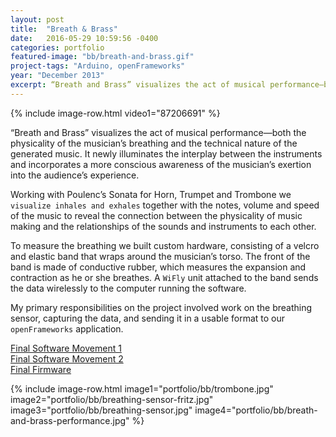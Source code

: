 ```yaml
---
layout: post
title:  "Breath & Brass"
date:   2016-05-29 10:59:56 -0400
categories: portfolio
featured-image: "bb/breath-and-brass.gif"
project-tags: "Arduino, openFrameworks"
year: "December 2013"
excerpt: “Breath and Brass” visualizes the act of musical performance—both the physicality of the musician’s breathing and the technical nature of the generated music. It newly illuminates the interplay between the instruments and incorporates a more conscious awareness of the musician’s exertion into the audience’s experience.
---
```


{% include image-row.html video1="87206691" %}

“Breath and Brass” visualizes the act of musical performance—both the physicality of the musician’s breathing and the technical nature of the generated music. It newly illuminates the interplay between the instruments and incorporates a more conscious awareness of the musician’s exertion into the audience’s experience.

Working with Poulenc’s Sonata for Horn, Trumpet and Trombone we `visualize inhales and exhales` together with the notes, volume and speed of the music to reveal the connection between the physicality of music making and the relationships of the sounds and instruments to each other.

To measure the breathing we built custom hardware, consisting of a velcro and elastic band that wraps around the musician’s torso. The front of the band is made of conductive rubber, which measures the expansion and contraction as he or she breathes. A `WiFly` unit attached to the band sends the data wirelessly to the computer running the software.

My primary responsibilities on the project involved work on the breathing sensor, capturing the data, and sending it in a usable format to our `openFrameworks` application.

[Final Software Movement 1](https://github.com/LordOfCorners/SymphonyCollab/tree/master/integratedCodeFinal3)
<br>
[Final Software Movement 2](https://github.com/LordOfCorners/SymphonyCollab/tree/master/Mesh)
<br>
[Final Firmware](https://github.com/LordOfCorners/SymphonyCollab/tree/master/wirelessArduino)

{% include image-row.html image1="portfolio/bb/trombone.jpg" image2="portfolio/bb/breathing-sensor-fritz.jpg" image3="portfolio/bb/breathing-sensor.jpg" image4="portfolio/bb/breath-and-brass-performance.jpg" %}